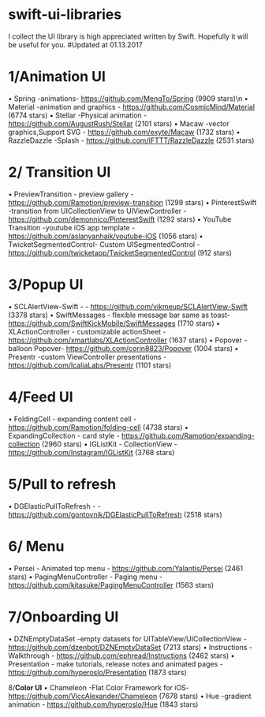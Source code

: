 # swift-ui-libraries
I collect the UI library is high appreciated written by Swift. Hopefully it will be useful for you.
#Updated at 01.13.2017

# 1/Animation UI
 • Spring -animations- https://github.com/MengTo/Spring (9909 stars)\n
 • Material -animation and graphics - https://github.com/CosmicMind/Material (6774 stars)
 • Stellar -Physical animation - https://github.com/AugustRush/Stellar (2101 stars)
 • Macaw -vector graphics,Support SVG - https://github.com/exyte/Macaw (1732 stars)
 • RazzleDazzle -Splash - https://github.com/IFTTT/RazzleDazzle (2531 stars)

# 2/ Transition UI
 • PreviewTransition - preview gallery - https://github.com/Ramotion/preview-transition (1299 stars)
 • PinterestSwift -transition from UICollectionView to UIViewController - https://github.com/demonnico/PinterestSwift (1292 stars)
 • YouTube Transition -youtube iOS app template -https://github.com/aslanyanhaik/youtube-iOS (1056 stars)
 • TwicketSegmentedControl- Custom UISegmentedControl - https://github.com/twicketapp/TwicketSegmentedControl (912 stars)
 
 # 3/Popup UI
 • SCLAlertView-Swift - - https://github.com/vikmeup/SCLAlertView-Swift (3378 stars)
 • SwiftMessages - flexible message bar same as toast- https://github.com/SwiftKickMobile/SwiftMessages (1710 stars)
 • XLActionController - customizable  actionSheet - https://github.com/xmartlabs/XLActionController (1637 stars)
 • Popover - balloon Popover- https://github.com/corin8823/Popover (1004 stars)
 • Presentr -custom ViewController presentations - https://github.com/IcaliaLabs/Presentr (1101 stars)
 
# 4/Feed UI
 • FoldingCell - expanding content cell - https://github.com/Ramotion/folding-cell (4738 stars)
 • ExpandingCollection - card style - https://github.com/Ramotion/expanding-collection (2960 stars)
 • IGListKit - CollectionView - https://github.com/Instagram/IGListKit (3768 stars)

# 5/Pull to refresh
 • DGElasticPullToRefresh - -https://github.com/gontovnik/DGElasticPullToRefresh (2518 stars)
 
# 6/ Menu
 • Persei - Animated top menu - https://github.com/Yalantis/Persei (2461 stars)
 • PagingMenuController - Paging menu -https://github.com/kitasuke/PagingMenuController (1563 stars) 
 
# 7/Onboarding UI
 • DZNEmptyDataSet -empty datasets for UITableView/UICollectionView - https://github.com/dzenbot/DZNEmptyDataSet (7213 stars)
 • Instructions - Walkthrough - https://github.com/ephread/Instructions (2462 stars)
 • Presentation - make tutorials, release notes and animated pages - https://github.com/hyperoslo/Presentation (1873 stars)
 
 8/<b>Color UI</b>
 • Chameleon -Flat Color Framework for iOS- https://github.com/ViccAlexander/Chameleon (7678 stars)
 • Hue -gradient animation - https://github.com/hyperoslo/Hue (1843 stars)
